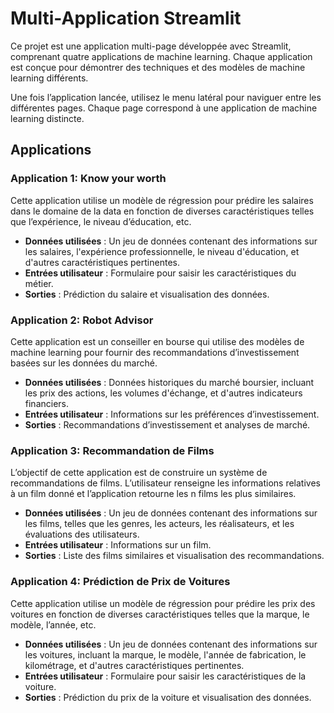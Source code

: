 # Multi-Application Streamlit

Ce projet est une application multi-page développée avec Streamlit, comprenant quatre applications de machine learning. Chaque application est conçue pour démontrer des techniques et des modèles de machine learning différents.

Une fois l’application lancée, utilisez le menu latéral pour naviguer entre les différentes pages. Chaque page correspond à une application de machine learning distincte.

## Applications

### Application 1: Know your worth

Cette application utilise un modèle de régression pour prédire les salaires dans le domaine de la data en fonction de diverses caractéristiques telles que l’expérience, le niveau d’éducation, etc.

- **Données utilisées** : Un jeu de données contenant des informations sur les salaires, l'expérience professionnelle, le niveau d'éducation, et d'autres caractéristiques pertinentes.
- **Entrées utilisateur** : Formulaire pour saisir les caractéristiques du métier.
- **Sorties** : Prédiction du salaire et visualisation des données.

### Application 2: Robot Advisor

Cette application est un conseiller en bourse qui utilise des modèles de machine learning pour fournir des recommandations d’investissement basées sur les données du marché.

- **Données utilisées** : Données historiques du marché boursier, incluant les prix des actions, les volumes d'échange, et d'autres indicateurs financiers.
- **Entrées utilisateur** : Informations sur les préférences d’investissement.
- **Sorties** : Recommandations d’investissement et analyses de marché.

### Application 3: Recommandation de Films

L’objectif de cette application est de construire un système de recommandations de films. L’utilisateur renseigne les informations relatives à un film donné et l’application retourne les n films les plus similaires.

- **Données utilisées** : Un jeu de données contenant des informations sur les films, telles que les genres, les acteurs, les réalisateurs, et les évaluations des utilisateurs.
- **Entrées utilisateur** : Informations sur un film.
- **Sorties** : Liste des films similaires et visualisation des recommandations.

### Application 4: Prédiction de Prix de Voitures

Cette application utilise un modèle de régression pour prédire les prix des voitures en fonction de diverses caractéristiques telles que la marque, le modèle, l’année, etc.

- **Données utilisées** : Un jeu de données contenant des informations sur les voitures, incluant la marque, le modèle, l'année de fabrication, le kilométrage, et d'autres caractéristiques pertinentes.
- **Entrées utilisateur** : Formulaire pour saisir les caractéristiques de la voiture.
- **Sorties** : Prédiction du prix de la voiture et visualisation des données.
